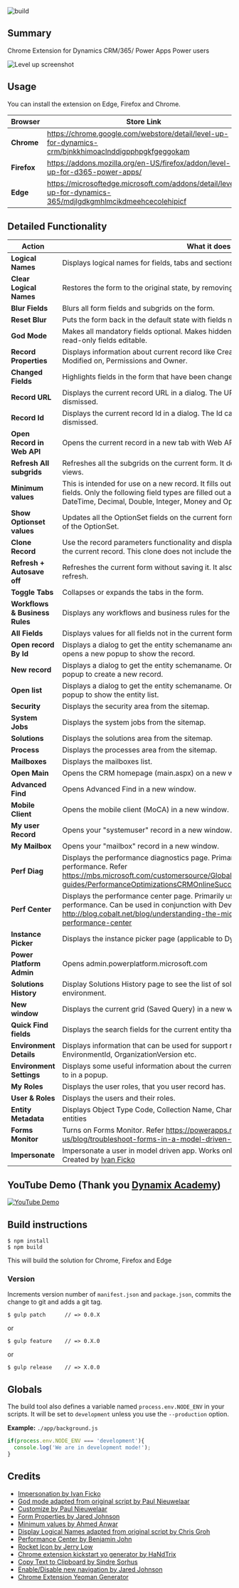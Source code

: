 ![build](https://github.com/rajyraman/Levelup-for-Dynamics-CRM/workflows/build/badge.svg)

## Summary
Chrome Extension for Dynamics CRM/365/ Power Apps Power users

![Level up screenshot](/screenshots/Levelup.png)

## Usage
You can install the extension on Edge, Firefox and Chrome.

Browser | Store Link
--- | ---
**Chrome** | https://chrome.google.com/webstore/detail/level-up-for-dynamics-crm/bjnkkhimoaclnddigpphpgkfgeggokam
**Firefox** | https://addons.mozilla.org/en-US/firefox/addon/level-up-for-d365-power-apps/
**Edge** | https://microsoftedge.microsoft.com/addons/detail/level-up-for-dynamics-365/mdjlgdkgmhlmcikdmeehcecolehipicf

## Detailed Functionality

Action | What it does
--- | ---
**Logical Names** | Displays logical names for fields, tabs and sections.
**Clear Logical Names** | Restores the form to the original state, by removing the schema name textboxes.
**Blur Fields** | Blurs all form fields and subgrids on the form.
**Reset Blur** | Puts the form back in the default state with fields not blurred.
**God Mode** | Makes all mandatory fields optional. Makes hidden fields/tabs/sections visible. Makes read-only fields editable.
**Record Properties** | Displays information about current record like Created By, Created On, Modified By, Modified on, Permissions and Owner. 
**Changed Fields** | Highlights fields in the form that have been changed, but not saved yet.
**Record URL** | Displays the current record URL in a dialog. The URL can be copied from the dialog and dismissed.
**Record Id** | Displays the current record Id in a dialog. The Id can be copied from the dialog and dismissed.
**Open Record in Web API** | Opens the current record in a new tab with Web API URL.
**Refresh All subgrids** | Refreshes all the subgrids on the current form. It does not refresh the associated views.
**Minimum values** | This is intended for use on a new record. It fills out minimum values for all required fields. Only the following field types are filled out automatically: Memo, String, Boolean, DateTime, Decimal, Double, Integer, Money and OptionSet.
**Show Optionset values** | Updates all the OptionSet fields on the current form to show text as well the the value of the OptionSet.
**Clone Record** | Use the record parameters functionality and display a new popup which is a clone of the current record. This clone does not include the child records.
**Refresh + Autosave off** | Refreshes the current form without saving it. It also turns off the auto-save after refresh.
**Toggle Tabs** | Collapses or expands the tabs in the form.
**Workflows & Business Rules** | Displays any workflows and business rules for the current entity.
**All Fields** | Displays values for all fields not in the current form
**Open record By Id** | Displays a dialog to get the entity schemaname and record id. Once this is given, it opens a new popup to show the record.
**New record** | Displays a dialog to get the entity schemaname. Once this is given, it opens a new popup to create a new record.
**Open list** | Displays a dialog to get the entity schemaname. Once this is given, it opens a new popup to show the entity list.
**Security** | Displays the security area from the sitemap.
**System Jobs** | Displays the system jobs from the sitemap.
**Solutions** | Displays the solutions area from the sitemap.
**Process** | Displays the processes area from the sitemap.
**Mailboxes** | Displays the mailboxes list.
**Open Main** | Opens the CRM homepage (main.aspx) on a new window.
**Advanced Find** | Opens Advanced Find in a new window.
**Mobile Client** | Opens the mobile client (MoCA) in a new window.
**My user Record** | Opens your "systemuser" record in a new window.
**My Mailbox** | Opens your "mailbox" record in a new window.
**Perf Diag** | Displays the performance diagnostics page. Primarily useful for assessing network performance. Refer https://mbs.microsoft.com/customersource/Global/CRM/learning/documentation/user-guides/PerformanceOptimizationsCRMOnlineSuccess.
**Perf Center** | Displays the performance center page. Primarily used to assess slow form performance. Can be used in conjunction with DevTools. Refer http://blog.cobalt.net/blog/understanding-the-microsoft-dynamics-crm-performance-center
**Instance Picker** | Displays the instance picker page (applicable to Dynamics CRM/365 Online only).
**Power Platform Admin** | Opens admin.powerplatform.microsoft.com
**Solutions History** | Display Solutions History page to see the list of solutions imported into the environment.
**New window** | Displays the current grid (Saved Query) in a new window.
**Quick Find fields** | Displays the search fields for the current entity that is displayed in the grid.
**Environment Details** | Displays information that can be used for support requests like TenantId, EnvironmentId, OrganizationVersion etc.
**Environment Settings** | Displays some useful information about the current "Organization" you are connected to in a popup.
**My Roles** | Displays the user roles, that you user record has.
**User & Roles** | Displays the users and their roles.
**Entity Metadata** | Displays Object Type Code, Collection Name, Change Tracking and Display Name of all entities
**Forms Monitor** | Turns on Forms Monitor. Refer https://powerapps.microsoft.com/en-us/blog/troubleshoot-forms-in-a-model-driven-app/ for more information.
**Impersonate** | Impersonate a user in model driven app. Works only on Edge and Chrome + Online. Created by [Ivan Ficko](https://dynamicsninja.blog/)

## YouTube Demo (Thank you [Dynamix Academy](https://www.youtube.com/channel/UCIwcIGHhKDM0Te6R2BuZ5_g))
[![YouTube Demo](/screenshots/YouTubeVideoThumbnail.jpg)](https://www.youtube.com/watch?v=oDadS8UPxmE "YouTube")

## Build instructions

	$ npm install
    $ npm build

This will build the solution for Chrome, Firefox and Edge

### Version

Increments version number of `manifest.json` and `package.json`,
commits the change to git and adds a git tag.


    $ gulp patch      // => 0.0.X

or

    $ gulp feature    // => 0.X.0

or

    $ gulp release    // => X.0.0


## Globals

The build tool also defines a variable named `process.env.NODE_ENV` in your scripts. It will be set to `development` unless you use the `--production` option.


**Example:** `./app/background.js`

```javascript
if(process.env.NODE_ENV === 'development'){
  console.log('We are in development mode!');
}
```

## Credits
* [Impersonation by Ivan Ficko](https://dynamicsninja.blog/)
* [God mode adapted from original script by Paul Nieuwelaar](https://paulnieuwelaar.wordpress.com/2014/07/30/activate-god-mode-in-crm-2013-dont-let-your-users-see-this/)
* [Customize by Paul Nieuwelaar](https://paulnieuwelaar.wordpress.com/2014/07/28/customize-and-publish-from-crm-2013-forms-with-bookmarklets/)
* [Form Properties by Jared Johnson](http://www.magnetismsolutions.com/blog/jaredjohnson/2014/08/03/dynamics-crm-2013-resurrecting-the-form-properties-window-with-bookmarklet)
* [Minimum values by Ahmed Anwar](http://www.magnetismsolutions.com/blog/ahmed-anwar's-blog/2014/12/8/microsoft-dynamics-crm-2013-populating-required-fields-with-bookmarklets)
* [Display Logical Names adapted from original script by Chris Groh](http://us.hitachi-solutions.com/blog/2014/10/27/showing-entity-logical-names-on-form/)
* [Performance Center by Benjamin John](http://www.leicht-bewoelkt.de/en/dynamics-crm-bookmarklets-v2)
* [Rocket Icon by Jerry Low](https://www.iconfinder.com/jerrylow)
* [Chrome extension kickstart yo generator by HaNdTrix](https://github.com/HaNdTriX/generator-chrome-extension-kickstart)
* [Copy Text to Clipboard by Sindre Sorhus](https://github.com/sindresorhus/copy-text-to-clipboard)
* [Enable/Disable new navigation by Jared Johnson](https://www.magnetismsolutions.com/blog/jaredjohnson/2018/11/27/dynamics-365-v9-1-enable-unified-interface-ui-updates-on-upgraded-organizations)
* [Chrome Extension Yeoman Generator](https://github.com/mazamachi/generator-chrome-extension-kickstart-typescript)
